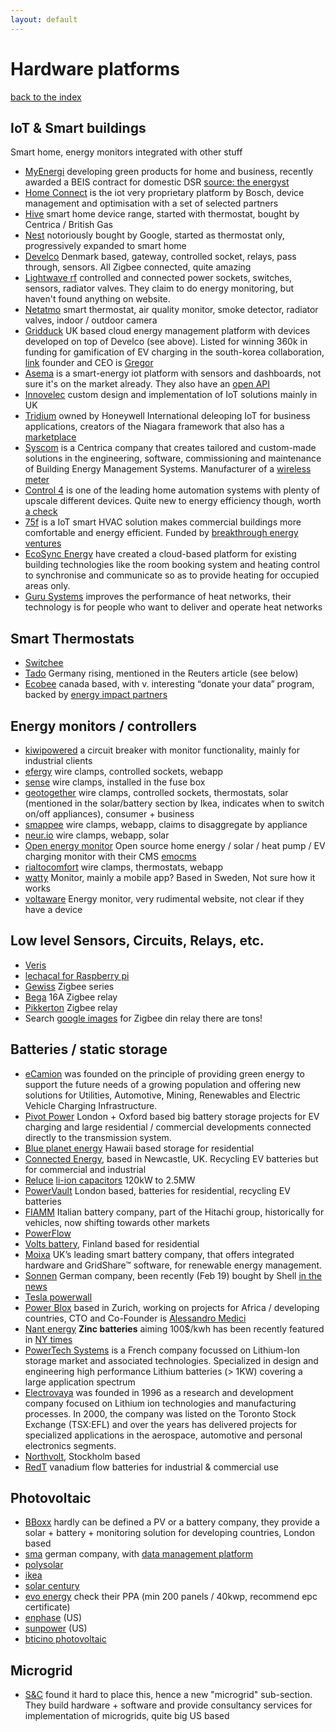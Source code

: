 ```yaml
---
layout: default
---
```


# Hardware platforms

[back to the index](./)

## IoT & Smart buildings

Smart home, energy monitors integrated with other stuff

- [MyEnergi](https://myenergi.uk/about-us/) developing green products for home and business, recently awarded a BEIS contract for domestic DSR [source: the energyst](https://theenergyst.com/domestic-demand-side-response-8-6m-competition-winners-announced/)
- [Home Connect](https://www.home-connect.com/global/connected-partners/energy_management) is the iot very proprietary platform by Bosch, device management and optimisation with a set of selected partners
- [Hive](https://www.hivehome.com/) smart home device range, started with thermostat, bought by Centrica / British Gas
- [Nest](https://nest.com/uk/) notoriously bought by Google, started as thermostat only, progressively expanded to smart home
- [Develco](https://www.develcoproducts.com/products/) Denmark based, gateway, controlled socket, relays, pass through, sensors. All Zigbee connected, quite amazing
- [Lightwave rf](https://lightwaverf.com/) controlled and connected power sockets, switches, sensors, radiator valves. They claim to do energy monitoring, but haven't found anything on website.
- [Netatmo](https://www.netatmo.com/en-us) smart thermostat, air quality monitor, smoke detector, radiator valves, indoor / outdoor camera
- [Gridduck](https://gridduck.com/#main) UK based cloud energy management platform with devices developed on top of Develco (see above). Listed for winning 360k in funding for gamification of EV charging in the south-korea collaboration, [link](https://www.gov.uk/guidance/funding-for-innovative-smart-energy-systems) founder and CEO is [Gregor](https://www.linkedin.com/in/gregor-hoefter-8bb77/)
- [Asema](https://iot.asema.com/iotc/) is a smart-energy iot platform with sensors and dashboards, not sure it's on the market already. They also have an [open API](http://www.smart-api.io/)
- [Innovelec](https://www.innovelec.co.uk/products/) custom design and implementation of IoT solutions mainly in UK
- [Tridium](https://www.tridium.com/) owned by Honeywell International deleoping IoT for business applications, creators of the Niagara framework that also has a [marketplace](https://www.niagaramarketplace.com/marketplace_home)
-  [Syscom](https://syscombms.com/about/) is a Centrica company that creates tailored and custom-made solutions in the engineering, software, commissioning and maintenance of Building Energy Management Systems. Manufacturer of a [wireless meter](https://syscombms.com/wireless-metering/)
- [Control 4](https://www.control4.com/) is one of the leading home automation systems with plenty of upscale different devices. Quite new to energy efficiency though, worth [a check](https://www.control4.com/blog/456/energyefficient-home-controls-lighting-and-solar-with-a-hightech-twist)
- [75f](https://www.75f.io/about) is a IoT smart HVAC solution makes commercial buildings more comfortable and energy efficient. Funded by [breakthrough energy ventures](https://www.gatesnotes.com/Energy/Buildings-are-good-for-people-and-bad-for-the-climate)
- [EcoSync Energy](https://ecosync.energy/) have created a cloud-based platform for existing building technologies like the room booking system and heating control to synchronise and communicate so as to provide heating for occupied areas only.
- [Guru Systems](https://www.gurusystems.com/) improves the performance of heat networks, their technology is for people who want to deliver and operate heat networks

## Smart Thermostats

- [Switchee](http://switchee.co/)
- [Tado](https://www.tado.com/) Germany rising, mentioned in the Reuters article (see below)
- [Ecobee](https://www.ecobee.com/) canada based, with v. interesting “donate your data” program, backed by [energy impact partners](https://www.energyimpactpartners.com/)

## Energy monitors / controllers

- [kiwipowered](https://www.kiwipowered.com/products/fruit/) a circuit breaker with monitor functionality, mainly for industrial clients
- [efergy](https://efergy.com/) wire clamps, controlled sockets, webapp
- [sense](https://sense.com/) wire clamps, installed in the fuse box
- [geotogether](https://www.geotogether.com/) wire clamps, controlled sockets, thermostats, solar (mentioned in the solar/battery section by Ikea, indicates when to switch on/off appliances), consumer + business
- [smappee](https://www.smappee.com/) wire clamps, webapp, claims to disaggregate by appliance
- [neur.io](https://www.neur.io/) wire clamps, webapp, solar
- [Open energy monitor](https://guide.openenergymonitor.org/applications/home-energy/) Open source home energy / solar / heat pump / EV charging monitor with their CMS [emocms](https://emoncms.org/)
- [rialtocomfort](https://www.rialtocomfort.com/) wire clamps, thermostats, webapp
- [watty](https://watty.io/order) Monitor, mainly a mobile app? Based in Sweden, Not sure how it works
- [voltaware](https://www.voltaware.com/how-it-works) Energy monitor, very rudimental website, not clear if they have a device

## Low level Sensors, Circuits, Relays, etc.

- [Veris](https://www.veris.com/Category/Current-spcMonitoring.aspx)
- [lechacal for Raspberry pi](http://lechacal.com/wiki/index.php/Raspberrypi_Current_and_Temperature_Sensor_Adaptor)
- [Gewiss](https://www.gewiss.com/ww/en/products/experience-catalogue/catalogs/series/domotics/wireless-devices-Zigbee) Zigbee series
- [Bega](https://www.bega.com/en/products/Zigbee-control-modules-71021/) 16A Zigbee relay
- [Pikkerton](https://www.pikkerton.com/_objects/1/16.htm) Zigbee relay
- Search [google images](https://www.google.co.uk/search?q=Zigbee+din+relay) for Zigbee din relay there are tons!

## Batteries / static storage

- [eCamion](https://www.ecamion.com/company/) was founded on the principle of providing green energy to support the future needs of a growing population and offering new solutions for Utilities, Automotive, Mining, Renewables and Electric Vehicle Charging Infrastructure.
- [Pivot Power](https://www.pivot-power.co.uk/#) London + Oxford based big battery storage projects for EV charging and large residential / commercial developments connected directly to the transmission system.
- [Blue planet energy](https://blueplanetenergy.com/) Hawaii based storage for residential
- [Connected Energy](https://www.c-e-int.com/), based in Newcastle, UK. Recycling EV batteries but for commercial and industrial
- [Reluce](http://reluce.com/#) [li-ion capacitors](https://en.wikipedia.org/wiki/Lithium-ion_capacitor) 120kW to 2.5MW
- [PowerVault](https://www.powervault.co.uk/) London based, batteries for residential, recycling EV batteries
- [FIAMM](https://www.fiamm.com/en/europe/) Italian battery company, part of the Hitachi group, historically for vehicles, now shifting towards other markets
- [PowerFlow](https://www.powerflowenergy.com/)
- [Volts battery](https://voltsbattery.com/), Finland based for residential
- [Moixa](https://www.moixa.com/) UK’s leading smart battery company, that offers integrated hardware and GridShare™ software, for renewable energy management.
- [Sonnen](https://sonnen-batterie.com/en-us/start) German company, been recently (Feb 19) bought by Shell [in the news](https://edition.cnn.com/2019/02/15/tech/shell-sonnen-home-batteries/index.html)
- [Tesla powerwall](https://www.tesla.com/en_GB/powerwall)
- [Power Blox](https://www.power-blox.com/) based in Zurich, working on projects for Africa / developing countries, CTO and Co-Founder is [Alessandro Medici](https://www.linkedin.com/in/alessandro-medici-90a91030/)
- [Nant energy](https://nantenergy.com/company/) **Zinc batteries** aiming 100$/kwh has been recently featured in [NY times](https://www.nytimes.com/2018/09/26/business/energy-environment/zinc-battery-solar-power.html)
- [PowerTech Systems](https://www.powertechsystems.eu/home/about-us/) is a French company focussed on Lithium-Ion storage market and associated technologies. Specialized in design and engineering high performance Lithium batteries (> 1KW) covering a large application spectrum
- [Electrovaya](http://electrovaya.com/battery-products/) was founded in 1996 as a research and development company focused on Lithium ion technologies and manufacturing processes. In 2000, the company was listed on the Toronto Stock Exchange (TSX:EFL) and over the years has delivered projects for specialized applications in the aerospace, automotive and personal electronics segments.
- [Northvolt](https://northvolt.com/), Stockholm based
- [RedT](http://redtenergy.com/) vanadium flow batteries for industrial & commercial use

## Photovoltaic

- [BBoxx](https://www.bboxx.co.uk/) hardly can be defined a PV or a battery company, they provide a solar + battery + monitoring solution for developing countries, London based
- [sma](https://www.sma-uk.com/) german company, with [data management platform](https://www.sma.de/en/products/monitoring-control/data-manager-m.html)
- [polysolar](http://www.polysolar.co.uk/)
- [ikea](https://www.ikea.com/gb/en/ikea/solar-panels/)
- [solar century](https://www.solarcentury.com/)
- [evo energy](https://www.evoenergy.co.uk/services/power-purchase-agreement/) check their PPA (min 200 panels / 40kwp, recommend epc certificate)
- [enphase](https://enphase.com/en-us) (US)
- [sunpower](https://us.sunpower.com/) (US)
- [bticino photovoltaic](https://www.bticino.com/products-catalogue/photovoltaic-systems-string-boxes-circuit-breakers-and-fuses/)

## Microgrid

- [S&C](https://www.sandc.com/en/company/what-we-do/) found it hard to place this, hence a new "microgrid" sub-section. They build hardware + software and provide consultancy services for implementation of microgrids, quite big US based
